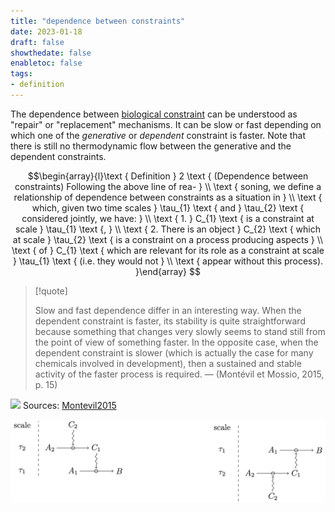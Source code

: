 ```yaml
---
title: "dependence between constraints"
date: 2023-01-18
draft: false
showthedate: false
enabletoc: false
tags:
- definition
---
```


The dependence between [biological constraint](concept/biological%20constraint.md) can be understood as "repair" or "replacement" mechanisms. It can be slow or fast depending on which one of the *generative* or *dependent* constraint is faster.
Note that there is still no thermodynamic flow between the generative and the dependent constraints.

$$\begin{array}{l}\text { Definition } 2 \text { (Dependence between constraints) Following the above line of rea- } \\ \text { soning, we define a relationship of dependence between constraints as a situation in } \\ \text { which, given two time scales } \tau_{1} \text { and } \tau_{2} \text { considered jointly, we have: } \\ \text { 1. } C_{1} \text { is a constraint at scale } \tau_{1} \text {, } \\
\text { 2. There is an object } C_{2} \text { which at scale } \tau_{2} \text { is a constraint on a process producing aspects } \\ \text { of } C_{1} \text { which are relevant for its role as a constraint at scale } \tau_{1} \text { (i.e. they would not } \\ \text { appear without this process). }\end{array}
$$


> [!quote] 
>
>Slow and fast dependence differ in an interesting way. When the dependent constraint is faster, its stability is quite straightforward because something that changes very slowly seems to stand still from the point of view of something faster. In the opposite case, when the dependent constraint is slower (which is actually the case for many chemicals involved in development), then a sustained and stable activity of the faster process is required. —  (Montévil et Mossio, 2015, p. 15) 


![](Pasted%20image%2020230118121914.png)
Sources: 
[Montevil2015](reference/Montevil2015.md)

![](images/Pasted%20image%2020230118122127.png)